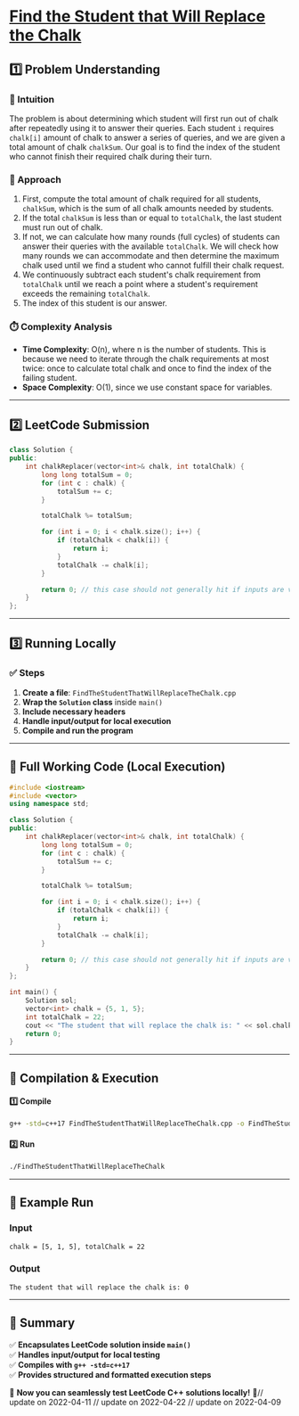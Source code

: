 # **[Find the Student that Will Replace the Chalk](https://leetcode.com/problems/find-the-student-that-will-replace-the-chalk/description/)**  

## **1️⃣ Problem Understanding**  
### **📌 Intuition**  
The problem is about determining which student will first run out of chalk after repeatedly using it to answer their queries. Each student `i` requires `chalk[i]` amount of chalk to answer a series of queries, and we are given a total amount of chalk `chalkSum`. Our goal is to find the index of the student who cannot finish their required chalk during their turn.

### **🚀 Approach**  
1. First, compute the total amount of chalk required for all students, `chalkSum`, which is the sum of all chalk amounts needed by students.
2. If the total `chalkSum` is less than or equal to `totalChalk`, the last student must run out of chalk.
3. If not, we can calculate how many rounds (full cycles) of students can answer their queries with the available `totalChalk`. We will check how many rounds we can accommodate and then determine the maximum chalk used until we find a student who cannot fulfill their chalk request.
4. We continuously subtract each student's chalk requirement from `totalChalk` until we reach a point where a student's requirement exceeds the remaining `totalChalk`.
5. The index of this student is our answer.

### **⏱️ Complexity Analysis**  
- **Time Complexity**: O(n), where n is the number of students. This is because we need to iterate through the chalk requirements at most twice: once to calculate total chalk and once to find the index of the failing student.
- **Space Complexity**: O(1), since we use constant space for variables.

---  

## **2️⃣ LeetCode Submission**  
```cpp
class Solution {
public:
    int chalkReplacer(vector<int>& chalk, int totalChalk) {
        long long totalSum = 0;
        for (int c : chalk) {
            totalSum += c;
        }

        totalChalk %= totalSum;

        for (int i = 0; i < chalk.size(); i++) {
            if (totalChalk < chalk[i]) {
                return i;
            }
            totalChalk -= chalk[i];
        }

        return 0; // this case should not generally hit if inputs are valid
    }
};
```  

---  

## **3️⃣ Running Locally**  
### **✅ Steps**  
1. **Create a file**: `FindTheStudentThatWillReplaceTheChalk.cpp`  
2. **Wrap the `Solution` class** inside `main()`  
3. **Include necessary headers**  
4. **Handle input/output for local execution**  
5. **Compile and run the program**  

---  

## **📝 Full Working Code (Local Execution)**  
```cpp
#include <iostream>
#include <vector>
using namespace std;

class Solution {
public:
    int chalkReplacer(vector<int>& chalk, int totalChalk) {
        long long totalSum = 0;
        for (int c : chalk) {
            totalSum += c;
        }

        totalChalk %= totalSum;

        for (int i = 0; i < chalk.size(); i++) {
            if (totalChalk < chalk[i]) {
                return i;
            }
            totalChalk -= chalk[i];
        }

        return 0; // this case should not generally hit if inputs are valid
    }
};

int main() {
    Solution sol;
    vector<int> chalk = {5, 1, 5};
    int totalChalk = 22;
    cout << "The student that will replace the chalk is: " << sol.chalkReplacer(chalk, totalChalk) << endl;
    return 0;
}
```  

---  

## **🔧 Compilation & Execution**  
#### **1️⃣ Compile**  
```bash
g++ -std=c++17 FindTheStudentThatWillReplaceTheChalk.cpp -o FindTheStudentThatWillReplaceTheChalk
```  

#### **2️⃣ Run**  
```bash
./FindTheStudentThatWillReplaceTheChalk
```  

---  

## **🎯 Example Run**  
### **Input**  
```
chalk = [5, 1, 5], totalChalk = 22
```  
### **Output**  
```
The student that will replace the chalk is: 0
```  

---  

## **📌 Summary**  
✅ **Encapsulates LeetCode solution inside `main()`**  
✅ **Handles input/output for local testing**  
✅ **Compiles with `g++ -std=c++17`**  
✅ **Provides structured and formatted execution steps**  

🚀 **Now you can seamlessly test LeetCode C++ solutions locally!** 🚀// update on 2022-04-11
// update on 2022-04-22
// update on 2022-04-09

